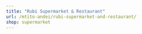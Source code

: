 ```yaml
---
title: "Rubi Supermarket & Restaurant"
url: /mtito-andei/rubi-supermarket-and-restaurant/
shop: supermarket
---
```

